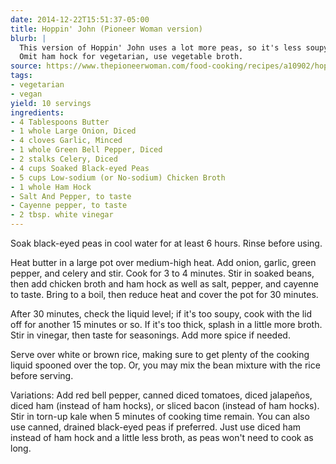 ```yaml
---
date: 2014-12-22T15:51:37-05:00
title: Hoppin' John (Pioneer Woman version)
blurb: |
  This version of Hoppin' John uses a lot more peas, so it's less soupy.
  Omit ham hock for vegetarian, use vegetable broth.
source: https://www.thepioneerwoman.com/food-cooking/recipes/a10902/hoppin-john/
tags:
- vegetarian
- vegan
yield: 10 servings
ingredients:
- 4 Tablespoons Butter
- 1 whole Large Onion, Diced
- 4 cloves Garlic, Minced
- 1 whole Green Bell Pepper, Diced
- 2 stalks Celery, Diced
- 4 cups Soaked Black-eyed Peas
- 5 cups Low-sodium (or No-sodium) Chicken Broth
- 1 whole Ham Hock
- Salt And Pepper, to taste
- Cayenne pepper, to taste
- 2 tbsp. white vinegar
---
```


Soak black-eyed peas in cool water for at least 6 hours. Rinse before using.

Heat butter in a large pot over medium-high heat. Add onion, garlic, green
pepper, and celery and stir. Cook for 3 to 4 minutes. Stir in soaked beans,
then add chicken broth and ham hock as well as salt, pepper, and cayenne to
taste. Bring to a boil, then reduce heat and cover the pot for 30 minutes.

After 30 minutes, check the liquid level; if it's too soupy, cook with the
lid off for another 15 minutes or so. If it's too thick, splash in a little
more broth. Stir in vinegar, then taste for seasonings. Add more spice if
needed.

Serve over white or brown rice, making sure to get plenty of the cooking
liquid spooned over the top. Or, you may mix the bean mixture with the rice
before serving.

Variations: Add red bell pepper, canned diced tomatoes, diced jalapeños,
diced ham (instead of ham hocks), or sliced bacon (instead of ham
hocks). Stir in torn-up kale when 5 minutes of cooking time remain. You can
also use canned, drained black-eyed peas if preferred. Just use diced ham
instead of ham hock and a little less broth, as peas won't need to cook as
long.
